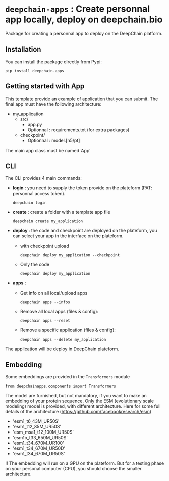 # `deepchain-apps` : Create personnal app locally, deploy on deepchain.bio

Package for creating a personnal app to deploy on the DeepChain platform.

## Installation

You can install the package directly from Pypi:

```
pip install deepchain-apps
```

## Getting started with App

This template provide an example of application that you can submit.
The final app must have the following architecture:

- my_application
  - src/
    - app.py
    - Optionnal : requirements.txt (for extra packages)
  - checkpoint/
    - Optionnal : model.[h5/pt]

The main app class must be named ’App’

## CLI

The CLI provides 4 main commands:

- **login** : you need to supply the token provide on the plateform (PAT: personnal access token).

  ```
  deepchain login
  ```

- **create** : create a folder with a template app file

  ```
  deepchain create my_application
  ```

- **deploy** : the code and checkpoint are deployed on the plateform, you can select your app in the interface on the plateform.
  - with checkpoint upload

    ```
    deepchain deploy my_application --checkpoint
    ```

  - Only the code

    ```
    deepchain deploy my_application
    ```

- **apps** :
  - Get info on all local/upload apps

    ```
    deepchain apps --infos
    ```

  - Remove all local apps (files & config):

    ```
    deepchain apps --reset
    ```

  - Remove a specific application (files & config):

    ```
    deepchain apps --delete my_application
    ```

The application will be deploy in DeepChain plateform.

## Embedding

Some embeddings are provided in the `Transformers` module

```
from deepchainapps.components import Transformers
```

The model are furnished, but not mandatory, if you want to make an embedding of your protein sequence.
Only the ESM (evolutionary scale modeling) model is provided, with different architecture.
Here for some full details of the architecture (https://github.com/facebookresearch/esm)

- 'esm1_t6_43M_UR50S'
- 'esm1_t12_85M_UR50S'
- 'esm_msa1_t12_100M_UR50S'
- 'esm1b_t33_650M_UR50S'
- 'esm1_t34_670M_UR100'
- 'esm1_t34_670M_UR50D'
- 'esm1_t34_670M_UR50S'

!! The embedding will run on a GPU on the plateform. But for a testing phase on your personal computer (CPU), you should choose the smaller architecture.
